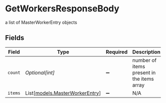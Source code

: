 # GetWorkersResponseBody

a list of MasterWorkerEntry objects


## Fields

| Field                                                            | Type                                                             | Required                                                         | Description                                                      |
| ---------------------------------------------------------------- | ---------------------------------------------------------------- | ---------------------------------------------------------------- | ---------------------------------------------------------------- |
| `count`                                                          | *Optional[int]*                                                  | :heavy_minus_sign:                                               | number of items present in the items array                       |
| `items`                                                          | List[[models.MasterWorkerEntry](../models/masterworkerentry.md)] | :heavy_minus_sign:                                               | N/A                                                              |